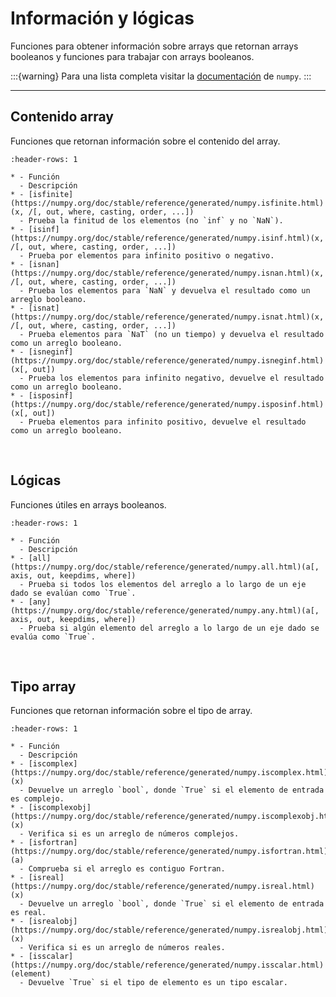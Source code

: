# Información y lógicas

Funciones para obtener información sobre arrays que retornan arrays booleanos y funciones para trabajar con arrays booleanos.

:::{warning}
Para una lista completa visitar la [documentación](https://numpy.org/doc/stable/reference/routines.logic.html#logic-functions) de `numpy`.
:::

---
## Contenido array

Funciones que retornan información sobre el contenido del array. 

```{list-table}
:header-rows: 1

* - Función
  - Descripción
* - [isfinite](https://numpy.org/doc/stable/reference/generated/numpy.isfinite.html)(x, /[, out, where, casting, order, ...])
  - Prueba la finitud de los elementos (no `inf` y no `NaN`).
* - [isinf](https://numpy.org/doc/stable/reference/generated/numpy.isinf.html)(x, /[, out, where, casting, order, ...])
  - Prueba por elementos para infinito positivo o negativo.
* - [isnan](https://numpy.org/doc/stable/reference/generated/numpy.isnan.html)(x, /[, out, where, casting, order, ...])
  - Prueba los elementos para `NaN` y devuelva el resultado como un arreglo booleano.
* - [isnat](https://numpy.org/doc/stable/reference/generated/numpy.isnat.html)(x, /[, out, where, casting, order, ...])
  - Prueba elementos para `NaT` (no un tiempo) y devuelva el resultado como un arreglo booleano.
* - [isneginf](https://numpy.org/doc/stable/reference/generated/numpy.isneginf.html)(x[, out])
  - Prueba los elementos para infinito negativo, devuelve el resultado como un arreglo booleano.
* - [isposinf](https://numpy.org/doc/stable/reference/generated/numpy.isposinf.html)(x[, out])
  - Prueba elementos para infinito positivo, devuelve el resultado como un arreglo booleano.
```

<br>

## Lógicas

Funciones útiles en arrays booleanos. 

```{list-table}
:header-rows: 1

* - Función
  - Descripción
* - [all](https://numpy.org/doc/stable/reference/generated/numpy.all.html)(a[, axis, out, keepdims, where])
  - Prueba si todos los elementos del arreglo a lo largo de un eje dado se evalúan como `True`.
* - [any](https://numpy.org/doc/stable/reference/generated/numpy.any.html)(a[, axis, out, keepdims, where])
  - Prueba si algún elemento del arreglo a lo largo de un eje dado se evalúa como `True`.
```

<br>

## Tipo array

Funciones que retornan información sobre el tipo de array. 

```{list-table}
:header-rows: 1

* - Función
  - Descripción
* - [iscomplex](https://numpy.org/doc/stable/reference/generated/numpy.iscomplex.html)(x)
  - Devuelve un arreglo `bool`, donde `True` si el elemento de entrada es complejo.
* - [iscomplexobj](https://numpy.org/doc/stable/reference/generated/numpy.iscomplexobj.html)(x)
  - Verifica si es un arreglo de números complejos.
* - [isfortran](https://numpy.org/doc/stable/reference/generated/numpy.isfortran.html)(a)
  - Comprueba si el arreglo es contiguo Fortran.
* - [isreal](https://numpy.org/doc/stable/reference/generated/numpy.isreal.html)(x)
  - Devuelve un arreglo `bool`, donde `True` si el elemento de entrada es real.
* - [isrealobj](https://numpy.org/doc/stable/reference/generated/numpy.isrealobj.html)(x)
  - Verifica si es un arreglo de números reales.
* - [isscalar](https://numpy.org/doc/stable/reference/generated/numpy.isscalar.html)(element)
  - Devuelve `True` si el tipo de elemento es un tipo escalar.
```

<br>